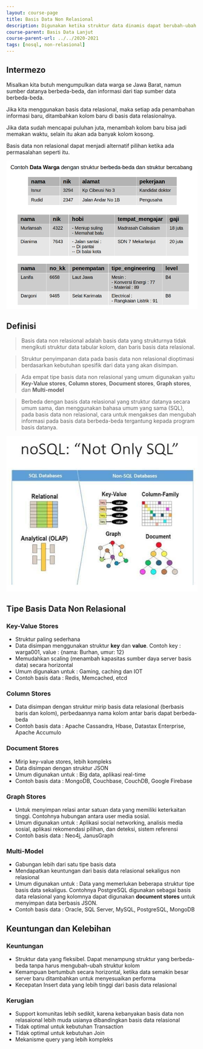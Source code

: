 ```yaml
---
layout: course-page
title: Basis Data Non Relasional
description: Digunakan ketika struktur data dinamis dapat berubah-ubah
course-parent: Basis Data Lanjut
course-parent-url: ../../2020-2021
tags: [nosql, non-relasional]
---
```


## Intermezo

Misalkan kita butuh mengumpulkan data warga se Jawa Barat, namun sumber datanya berbeda-beda, dan informasi dari tiap sumber data berbeda-beda. 

Jika kita menggunakan basis data relasional, maka setiap ada penambahan informasi baru, ditambahkan kolom baru di basis data relasionalnya. 

Jika data sudah mencapai puluhan juta, menambah kolom baru bisa jadi memakan waktu, selain itu akan ada banyak kolom kosong.

Basis data non relasional dapat menjadi alternatif pilihan ketika ada permasalahan seperti itu.

![Contoh data non relasional](https://raw.githubusercontent.com/mechaid/course-materials/master/basis-data-lanjut/2020-2021/non-relational-database/contoh-data-non-relasional.png)

## Definisi

> Basis data non relasional adalah basis data yang strukturnya tidak mengikuti struktur data tabular kolom, dan baris basis data relasional.

> Struktur penyimpanan data pada basis data non relasional dioptimasi berdasarkan kebutuhan spesifik dari data yang akan disimpan.

> Ada empat tipe basis data non relasional yang umum digunakan yaitu **Key-Value stores**, **Column stores**, **Document stores**, **Graph stores**, dan **Multi-model**

> Berbeda dengan basis data relasional yang struktur datanya secara umum sama, dan menggunakan bahasa umum yang sama (SQL), pada basis data non relasional, cara untuk mengakses dan mengubah informasi pada basis data berbeda-beda tergantung kepada program basis datanya.

![Ilustrasi SQL dan NoSQL](https://raw.githubusercontent.com/mechaid/course-materials/master/basis-data-lanjut/2020-2021/non-relational-database/ilustrasi-sql-nosql.png)

## Tipe Basis Data Non Relasional

### Key-Value Stores

- Struktur paling sederhana
- Data disimpan menggunakan struktur **key** dan **value**. Contoh key : warga001, value : {nama: Burhan, umur: 12}
- Memudahkan scaling (menambah kapasitas sumber daya server basis data) secara horizontal
- Umum digunakan untuk : Gaming, caching dan IOT
- Contoh basis data : Redis, Memcached, etcd

### Column Stores

- Data disimpan dengan struktur mirip basis data relasional (berbasis baris dan kolom), perbedaannya nama kolom antar baris dapat berbeda-beda
- Contoh basis data : Apache Cassandra, Hbase, Datastax Enterprise, Apache Accumulo

### Document Stores

- Mirip key-value stores, lebih kompleks
- Data disimpan dengan struktur JSON
- Umum digunakan untuk : Big data, aplikasi real-time
- Contoh basis data : MongoDB, Couchbase, CouchDB, Google Firebase

### Graph Stores

- Untuk menyimpan relasi antar satuan data yang memiliki keterkaitan tinggi. Contohnya hubungan antara user media sosial.
- Umum digunakan untuk : Aplikasi social networking, analisis media sosial, aplikasi rekomendasi pilihan, dan deteksi, sistem referensi
- Contoh basis data : Neo4j, JanusGraph

### Multi-Model

- Gabungan lebih dari satu tipe basis data
- Mendapatkan keuntungan dari basis data relasional sekaligus non relasional
- Umum digunakan untuk : Data yang memerlukan beberapa struktur tipe basis data sekaligus. Contohnya PostgreSQL digunakan sebagai basis data relasional yang kolomnya dapat digunakan **document stores** untuk menyimpan data berbasis JSON.
- Contoh basis data : Oracle, SQL Server, MySQL, PostgreSQL, MongoDB

## Keuntungan dan Kelebihan

### Keuntungan

- Struktur data yang fleksibel. Dapat menampung struktur yang berbeda-beda tanpa harus mengubah-ubah struktur kolom
- Kemampuan bertumbuh secara horizontal, ketika data semakin besar server baru ditambahkan untuk menyesuaikan performa
- Kecepatan Insert data yang lebih tinggi dari basis data relasional

### Kerugian

- Support komunitas lebih sedikit, karena kebanyakan basis data non relasaional lebih muda usianya dibandingkan basis data relasional
- Tidak optimal untuk kebutuhan Transaction
- Tidak optimal untuk kebutuhan Join
- Mekanisme query yang lebih kompleks



